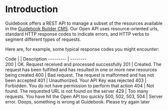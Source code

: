 # Introduction

Guidebook offers a REST API to manage a subset of the resources available in the [Guidebook Builder CMS](https://builder.guidebook.com). Our Open API uses resource-oriented urls, standard HTTP response codes to indicate errors, and HTTP verbs to segment different types of requests.

Here are, for example, some typical response codes you might encounter:

Code     |            | Description
---------             | --------  
200                   | OK. Request received and processed successfully
201                   | Created. The request has been fulfilled and has resulted in one or more new resources being created
400                   | Bad request. The request is malformed and has not been accepted
401                   | Unauthorized. Your API Key was rejected
403                   | Forbidden. You do not have permission to perform that action
404                   | Not found. The requested URL is not found on the server
429                   | Too many requests. You have hit the Open API too quickly
500, 502, 503, 504    | Server error. Ooops, something is wrong at Guidebook. Please try again later
